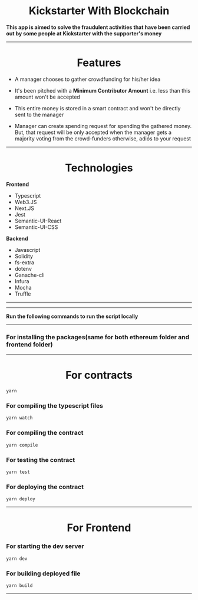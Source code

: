 <h1 align="center">Kickstarter With Blockchain</h1>

**This app is aimed to solve the fraudulent activities that have been carried out by some people at Kickstarter with the supporter's money**

---

<h1 align="center">Features</h1>

- A manager chooses to gather crowdfunding for his/her idea

- It's been pitched with a **Minimum Contributor Amount** i.e. less than this amount won't be accepted

- This entire money is stored in a smart contract and won't be directly sent to the manager

- Manager can create spending request for spending the gathered money. But, that request will be only accepted when the manager gets a majority voting from the crowd-funders otherwise, adiós to your request

---

<h1 align="center">Technologies</h1>

**Frontend**

- Typescript
- Web3.JS
- Next.JS
- Jest
- Semantic-UI-React
- Semantic-UI-CSS

**Backend**

- Javascript
- Solidity
- fs-extra
- dotenv
- Ganache-cli
- Infura
- Mocha
- Truffle

---

---

**Run the following commands to run the script locally**

---

### For installing the packages(same for both ethereum folder and frontend folder)

---

<h1 align="center">For contracts</h1>

```
yarn
```

### For compiling the typescript files

```
yarn watch
```

### For compiling the contract

```
yarn compile
```

### For testing the contract

```
yarn test
```

### For deploying the contract

```
yarn deploy
```

---

<h1 align="center">For Frontend</h1>

### For starting the dev server

```
yarn dev
```

### For building deployed file

```
yarn build
```

---
